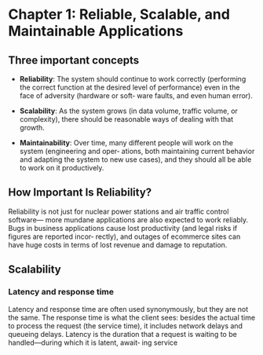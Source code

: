 # Chapter 1: Reliable, Scalable, and Maintainable Applications

## Three important concepts

- **Reliability**: The system should continue to work correctly (performing the correct function at
the desired level of performance) even in the face of adversity (hardware or soft‐
ware faults, and even human error). 

- **Scalability**: As the system grows (in data volume, traffic volume, or complexity), there should
be reasonable ways of dealing with that growth.

- **Maintainability**: Over time, many different people will work on the system (engineering and oper‐
ations, both maintaining current behavior and adapting the system to new use
cases), and they should all be able to work on it productively. 

## How Important Is Reliability?
Reliability is not just for nuclear power stations and air traffic control software—
more mundane applications are also expected to work reliably. Bugs in business
applications cause lost productivity (and legal risks if figures are reported incor‐
rectly), and outages of ecommerce sites can have huge costs in terms of lost revenue
and damage to reputation.

## Scalability

### Latency and response time
Latency and response time are often used synonymously, but they
are not the same. The response time is what the client sees: besides
the actual time to process the request (the service time), it includes
network delays and queueing delays. Latency is the duration that a
request is waiting to be handled—during which it is latent, await‐
ing service
